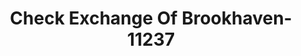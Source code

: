 ---
f_zip-code: 39601
f_state-code: MS
title: Check Exchange Of Brookhaven-11237
f_phone: 601-835-1010
f_city-only: Brookhaven
f_address: 396 Brookhaven Street Brookhaven
f_location-unique-id: '11237'
slug: check-exchange-of-brookhaven-11237
updated-on: '2024-05-30T13:46:58.046Z'
created-on: '2024-05-30T13:36:59.803Z'
published-on: '2024-05-30T13:54:32.469Z'
f_city-state: cms/city/brookhaven-ms.md
f_company: cms/company/check-exchange-of-brookhaven.md
f_state: cms/state/mississippi.md
layout: '[payday-loan].html'
tags: payday-loan
---